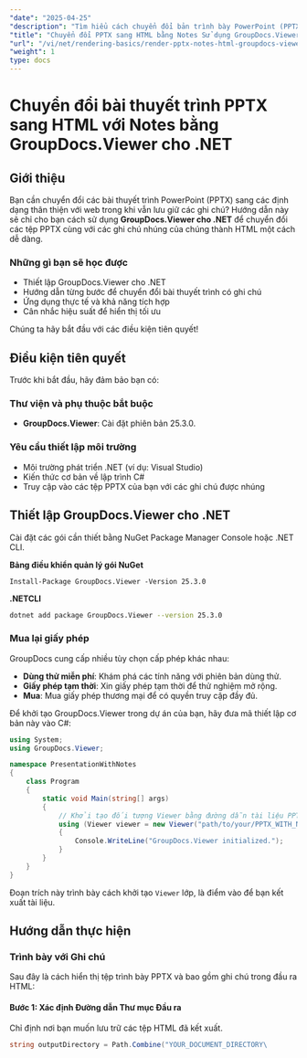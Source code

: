 ```yaml
---
"date": "2025-04-25"
"description": "Tìm hiểu cách chuyển đổi bản trình bày PowerPoint (PPTX) có ghi chú sang định dạng HTML thân thiện với web bằng GroupDocs.Viewer cho .NET. Hợp lý hóa quy trình làm việc của bạn với các bước chi tiết và các biện pháp thực hành tốt nhất."
"title": "Chuyển đổi PPTX sang HTML bằng Notes Sử dụng GroupDocs.Viewer cho .NET"
"url": "/vi/net/rendering-basics/render-pptx-notes-html-groupdocs-viewer-net/"
"weight": 1
type: docs
---
```

# Chuyển đổi bài thuyết trình PPTX sang HTML với Notes bằng GroupDocs.Viewer cho .NET

## Giới thiệu

Bạn cần chuyển đổi các bài thuyết trình PowerPoint (PPTX) sang các định dạng thân thiện với web trong khi vẫn lưu giữ các ghi chú? Hướng dẫn này sẽ chỉ cho bạn cách sử dụng **GroupDocs.Viewer cho .NET** để chuyển đổi các tệp PPTX cùng với các ghi chú nhúng của chúng thành HTML một cách dễ dàng.

### Những gì bạn sẽ học được
- Thiết lập GroupDocs.Viewer cho .NET
- Hướng dẫn từng bước để chuyển đổi bài thuyết trình có ghi chú
- Ứng dụng thực tế và khả năng tích hợp
- Cân nhắc hiệu suất để hiển thị tối ưu

Chúng ta hãy bắt đầu với các điều kiện tiên quyết!

## Điều kiện tiên quyết

Trước khi bắt đầu, hãy đảm bảo bạn có:

### Thư viện và phụ thuộc bắt buộc
- **GroupDocs.Viewer**: Cài đặt phiên bản 25.3.0.

### Yêu cầu thiết lập môi trường
- Môi trường phát triển .NET (ví dụ: Visual Studio)
- Kiến thức cơ bản về lập trình C#
- Truy cập vào các tệp PPTX của bạn với các ghi chú được nhúng

## Thiết lập GroupDocs.Viewer cho .NET

Cài đặt các gói cần thiết bằng NuGet Package Manager Console hoặc .NET CLI.

**Bảng điều khiển quản lý gói NuGet**
```shell
Install-Package GroupDocs.Viewer -Version 25.3.0
```

**.NETCLI**
```bash
dotnet add package GroupDocs.Viewer --version 25.3.0
```

### Mua lại giấy phép
GroupDocs cung cấp nhiều tùy chọn cấp phép khác nhau:
- **Dùng thử miễn phí**: Khám phá các tính năng với phiên bản dùng thử.
- **Giấy phép tạm thời**: Xin giấy phép tạm thời để thử nghiệm mở rộng.
- **Mua**: Mua giấy phép thương mại để có quyền truy cập đầy đủ.

Để khởi tạo GroupDocs.Viewer trong dự án của bạn, hãy đưa mã thiết lập cơ bản này vào C#:

```csharp
using System;
using GroupDocs.Viewer;

namespace PresentationWithNotes
{
    class Program
    {
        static void Main(string[] args)
        {
            // Khởi tạo đối tượng Viewer bằng đường dẫn tài liệu PPTX mẫu.
            using (Viewer viewer = new Viewer("path/to/your/PPTX_WITH_NOTES.pptx"))
            {
                Console.WriteLine("GroupDocs.Viewer initialized.");
            }
        }
    }
}
```

Đoạn trích này trình bày cách khởi tạo `Viewer` lớp, là điểm vào để bạn kết xuất tài liệu.

## Hướng dẫn thực hiện

### Trình bày với Ghi chú

Sau đây là cách hiển thị tệp trình bày PPTX và bao gồm ghi chú trong đầu ra HTML:

#### Bước 1: Xác định Đường dẫn Thư mục Đầu ra

Chỉ định nơi bạn muốn lưu trữ các tệp HTML đã kết xuất.

```csharp
string outputDirectory = Path.Combine("YOUR_DOCUMENT_DIRECTORY\